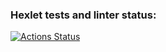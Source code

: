 ### Hexlet tests and linter status:
[![Actions Status](https://github.com/b3thmoss/frontend-project-44/actions/workflows/hexlet-check.yml/badge.svg)](https://github.com/b3thmoss/frontend-project-44/actions)